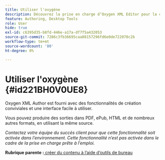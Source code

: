 ```yaml
---
title: Utiliser l'oxygène
description: Découvrez la prise en charge d’Oxygen XML Editor pour la création et la publication de contenu dans AEM Guides.
feature: Authoring, Desktop Tools
role: User
hide: true
exl-id: c6395d35-b8fd-446e-a17a-df7f5a432053
source-git-commit: 7286c3fb36695caa08157296fd6e0de722078c2b
workflow-type: tm+mt
source-wordcount: '80'
ht-degree: 0%

---
```


# Utiliser l&#39;oxygène {#id221BH0V0UE8}

Oxygen XML Author est fourni avec des fonctionnalités de création conviviales et une interface facile à utiliser.

Vous pouvez produire des sorties dans PDF, ePub, HTML et de nombreux autres formats, en utilisant la même source.

*Contactez votre équipe du succès client pour que cette fonctionnalité soit activée dans l’environnement. Cette fonctionnalité n’est pas activée dans le cadre de la prise en charge prête à l’emploi.*

**Rubrique parente :**[ créer du contenu à l’aide d’outils de bureau](author-desktop-tools.md)
